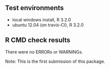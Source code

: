 ## Test environments
* local windows install, R 3.2.0
* ubuntu 12.04 (on travis-CI), R 3.2.0  

## R CMD check results
There were no ERRORs or WARNINGs. 

Note: This is the first submission of this package.
